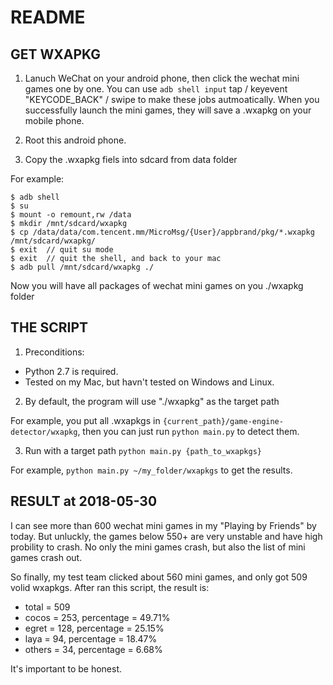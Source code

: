 # README

## GET WXAPKG

1. Lanuch WeChat on your android phone, then click the wechat mini games one by one. You can use `adb shell input` tap / keyevent "KEYCODE_BACK" / swipe to make these jobs autmoatically. When you successfully launch the mini games, they will save a .wxapkg on your mobile phone.

2. Root this android phone.

3. Copy the .wxapkg fiels into sdcard from data folder

For example:
```
$ adb shell
$ su
$ mount -o remount,rw /data
$ mkdir /mnt/sdcard/wxapkg
$ cp /data/data/com.tencent.mm/MicroMsg/{User}/appbrand/pkg/*.wxapkg /mnt/sdcard/wxapkg/
$ exit  // quit su mode
$ exit  // quit the shell, and back to your mac
$ adb pull /mnt/sdcard/wxapkg ./
```

Now you will have all packages of wechat mini games on you ./wxapkg folder

## THE SCRIPT

1. Preconditions:

  - Python 2.7 is required.
  - Tested on my Mac, but havn't tested on Windows and Linux.

2. By default, the program will use "./wxapkg" as the target path

  For example, you put all .wxapkgs in `{current_path}/game-engine-detector/wxapkg`, then you can just run `python main.py` to detect them.

3. Run with a target path `python main.py {path_to_wxapkgs}`

  For example, `python main.py ~/my_folder/wxapkgs` to get the results.

## RESULT at 2018-05-30

I can see more than 600 wechat mini games in my "Playing by Friends" by today. But unluckly, the games below 550+ are very unstable and have high probility to crash. No only the mini games crash, but also the list of mini games crash out.

So finally, my test team clicked about 560 mini games, and only got 509 volid wxapkgs. After ran this script, the result is:

- total = 509
- cocos = 253, percentage = 49.71%
- egret = 128, percentage = 25.15%
- laya = 94,   percentage = 18.47%
- others = 34, percentage = 6.68%

It's important to be honest.
